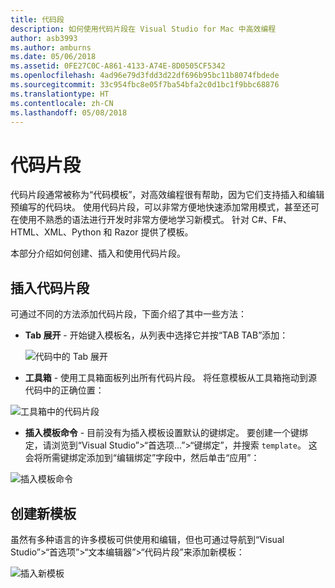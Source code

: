 ```yaml
---
title: 代码段
description: 如何使用代码片段在 Visual Studio for Mac 中高效编程
author: asb3993
ms.author: amburns
ms.date: 05/06/2018
ms.assetid: 0FE27C0C-A861-4133-A74E-8D0505CF5342
ms.openlocfilehash: 4ad96e79d3fdd3d22df696b95bc11b8074fbdede
ms.sourcegitcommit: 33c954fbc8e05f7ba54bfa2c0d1bc1f9bbc68876
ms.translationtype: HT
ms.contentlocale: zh-CN
ms.lasthandoff: 05/08/2018
---
```

# <a name="code-snippets"></a>代码片段 

代码片段通常被称为“代码模板”，对高效编程很有帮助，因为它们支持插入和编辑预编写的代码块。 使用代码片段，可以非常方便地快速添加常用模式，甚至还可在使用不熟悉的语法进行开发时非常方便地学习新模式。 针对 C#、F#、HTML、XML、Python 和 Razor 提供了模板。

本部分介绍如何创建、插入和使用代码片段。

## <a name="inserting-a-snippet"></a>插入代码片段

可通过不同的方法添加代码片段，下面介绍了其中一些方法：
 
* **Tab 展开** - 开始键入模板名，从列表中选择它并按“TAB TAB”添加：
 
  ![代码中的 Tab 展开](media/source-editor-image13.png)

* **工具箱** - 使用工具箱面板列出所有代码片段。 将任意模板从工具箱拖动到源代码中的正确位置：

 ![工具箱中的代码片段](media/source-editor-image14.png)

* **插入模板命令** - 目前没有为插入模板设置默认的键绑定。 要创建一个键绑定，请浏览到“Visual Studio”>“首选项...”>“键绑定”，并搜索 `template`。 这会将所需键绑定添加到“编辑绑定”字段中，然后单击“应用”：

 ![插入模板命令](media/source-editor-image15.png)

## <a name="creating-a-new-template"></a>创建新模板

虽然有多种语言的许多模板可供使用和编辑，但也可通过导航到“Visual Studio”>“首选项”>“文本编辑器”>“代码片段”来添加新模板：

![插入新模板](media/source-editor-image12.png)
